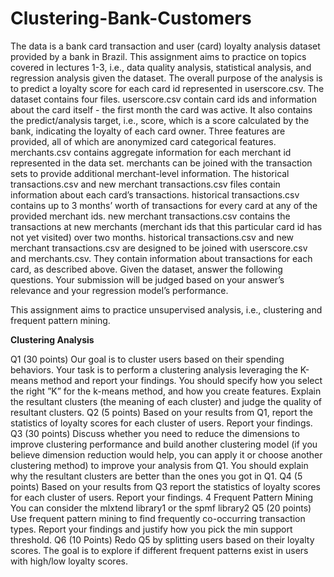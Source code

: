 # Clustering-Bank-Customers

The data is a bank card transaction and user (card) loyalty analysis dataset
provided by a bank in Brazil. This assignment aims to practice on topics covered
in lectures 1-3, i.e., data quality analysis, statistical analysis, and regression
analysis given the dataset. The overall purpose of the analysis is to predict a
loyalty score for each card id represented in userscore.csv.
The dataset contains four files.
userscore.csv contain card ids and information about the card itself - the
first month the card was active. It also contains the predict/analysis target,
i.e., score, which is a score calculated by the bank, indicating the loyalty of
each card owner. Three features are provided, all of which are anonymized card
categorical features.
merchants.csv contains aggregate information for each merchant id represented in the data set. merchants can be joined with the transaction sets to
provide additional merchant-level information.
The historical transactions.csv and new merchant transactions.csv files contain information about each card’s transactions. historical transactions.csv contains up to 3 months’ worth of transactions for every card at any of the provided
merchant ids. new merchant transactions.csv contains the transactions at new
merchants (merchant ids that this particular card id has not yet visited) over
two months.
historical transactions.csv and new merchant transactions.csv are designed
to be joined with userscore.csv and merchants.csv. They contain information
about transactions for each card, as described above.
Given the dataset, answer the following questions. Your submission will be
judged based on your answer’s relevance and your regression model’s performance.

This assignment aims to practice unsupervised analysis, i.e., clustering and frequent
pattern mining.

**Clustering Analysis**

Q1 (30 points) Our goal is to cluster users based on their spending behaviors. Your task is to perform a clustering analysis leveraging the K-means
method and report your findings. You should specify how you select the
right ”K” for the k-means method, and how you create features. Explain
the resultant clusters (the meaning of each cluster) and judge the quality
of resultant clusters.
Q2 (5 points) Based on your results from Q1, report the statistics of loyalty
scores for each cluster of users. Report your findings.
Q3 (30 points) Discuss whether you need to reduce the dimensions to
improve clustering performance and build another clustering model (if
you believe dimension reduction would help, you can apply it or choose
another clustering method) to improve your analysis from Q1. You should
explain why the resultant clusters are better than the ones you got in Q1.
Q4 (5 points) Based on your results from Q3 report the statistics of loyalty
scores for each cluster of users. Report your findings.
4 Frequent Pattern Mining
You can consider the mlxtend library1 or the spmf library2
Q5 (20 points) Use frequent pattern mining to find frequently co-occurring
transaction types. Report your findings and justify how you pick the min
support threshold.
Q6 (10 Points) Redo Q5 by splitting users based on their loyalty scores.
The goal is to explore if different frequent patterns exist in users with
high/low loyalty scores.
